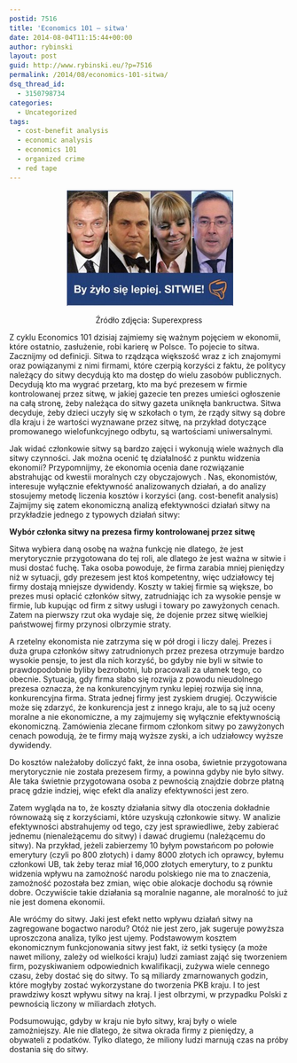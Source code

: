 ```yaml
---
postid: 7516
title: 'Economics 101 – sitwa'
date: 2014-08-04T11:15:44+00:00
author: rybinski
layout: post
guid: http://www.rybinski.eu/?p=7516
permalink: /2014/08/economics-101-sitwa/
dsq_thread_id:
  - 3150798734
categories:
  - Uncategorized
tags:
  - cost-benefit analysis
  - economic analysis
  - economics 101
  - organized crime
  - red tape
---
```

<p style="text-align: center;">
   <a href="/uploads/2014/08/sitwa.jpg"><img class="size-medium wp-image-7518 aligncenter" title="sitwa" src="/uploads/2014/08/sitwa-300x209.jpg" alt="" width="300" height="209" /></a>
</p>

<p style="text-align: center;">
  Źródło zdjęcia: Superexpress
</p>

Z cyklu Economics 101 dzisiaj zajmiemy się ważnym pojęciem w ekonomii, które ostatnio, zasłużenie, robi karierę w Polsce. To pojecie to sitwa. Zacznijmy od definicji. Sitwa to rządząca większość wraz z ich znajomymi oraz powiązanymi z nimi firmami, które czerpią korzyści z faktu, że politycy należący do sitwy decydują kto ma dostęp do wielu zasobów publicznych. Decydują kto ma wygrać przetarg, kto ma być prezesem w firmie kontrolowanej przez sitwę, w jakiej gazecie ten prezes umieści ogłoszenie na całą stronę, żeby należąca do sitwy gazeta uniknęła bankructwa. Sitwa decyduje, żeby dzieci uczyły się w szkołach o tym, że rządy sitwy są dobre dla kraju i że wartości wyznawane przez sitwę, na przykład dotyczące promowanego wielofunkcyjnego odbytu, są wartościami uniwersalnymi.

Jak widać członkowie sitwy są bardzo zajęci i wykonują wiele ważnych dla sitwy czynności. Jak można ocenić tę działalność z punktu widzenia ekonomii? Przypomnijmy, że ekonomia ocenia dane rozwiązanie abstrahując od kwestii moralnych czy obyczajowych . Nas, ekonomistów, interesuje wyłącznie efektywność analizowanych działań, a do analizy stosujemy metodę liczenia kosztów i korzyści (ang. cost-benefit analysis) Zajmijmy się zatem ekonomiczną analizą efektywności działań sitwy na przykładzie jednego z typowych działań sitwy:

**Wybór członka sitwy na prezesa firmy kontrolowanej przez sitwę** 

Sitwa wybiera daną osobę na ważna funkcję nie dlatego, że jest merytorycznie przygotowana do tej roli, ale dlatego że jest ważna w sitwie i musi dostać fuchę. Taka osoba powoduje, że firma zarabia mniej pieniędzy niż w sytuacji, gdy prezesem jest ktoś kompetentny, więc udziałowcy tej firmy dostają mniejsze dywidendy. Koszty w takiej firmie są większe, bo prezes musi opłacić członków sitwy, zatrudniając ich za wysokie pensje w firmie, lub kupując od firm z sitwy usługi i towary po zawyżonych cenach. Zatem na pierwszy rzut oka wydaje się, że dojenie przez sitwę wielkiej państwowej firmy przynosi olbrzymie straty.

A rzetelny ekonomista nie zatrzyma się w pół drogi i liczy dalej. Prezes i duża grupa członków sitwy zatrudnionych przez prezesa otrzymuje bardzo wysokie pensje, to jest dla nich korzyść, bo gdyby nie byli w sitwie to prawdopodobnie byliby bezrobotni, lub pracowali za ułamek tego, co obecnie. Sytuacja, gdy firma słabo się rozwija z powodu nieudolnego prezesa oznacza, że na konkurencyjnym rynku lepiej rozwija się inna, konkurencyjna firma. Strata jednej firmy jest zyskiem drugiej. Oczywiście może się zdarzyć, że konkurencja jest z innego kraju, ale to są już oceny moralne a nie ekonomiczne, a my zajmujemy się wyłącznie efektywnością ekonomiczną. Zamówienia zlecane firmom członkom sitwy po zawyżonych cenach powodują, że te firmy mają wyższe zyski, a ich udziałowcy wyższe dywidendy.

Do kosztów należałoby doliczyć fakt, że inna osoba, świetnie przygotowana merytorycznie nie została prezesem firmy, a powinna gdyby nie było sitwy. Ale taka świetnie przygotowana osoba z pewnością znajdzie dobrze płatną pracę gdzie indziej, więc efekt dla analizy efektywności jest zero.

Zatem wygląda na to, że koszty działania sitwy dla otoczenia dokładnie równoważą się z korzyściami, które uzyskują członkowie sitwy. W analizie efektywności abstrahujemy od tego, czy jest sprawiedliwe, żeby zabierać jednemu (nienależącemu do sitwy) i dawać drugiemu (należącemu do sitwy). Na przykład, jeżeli zabierzemy 10 byłym powstańcom po połowie emerytury (czyli po 800 złotych) i damy 8000 złotych ich oprawcy, byłemu członkowi UB, tak żeby teraz miał 16,000 złotych emerytury, to z punktu widzenia wpływu na zamożność narodu polskiego nie ma to znaczenia, zamożność pozostała bez zmian, więc obie alokacje dochodu są równie dobre. Oczywiście takie działania są moralnie naganne, ale moralność to już nie jest domena ekonomii.

Ale wróćmy do sitwy. Jaki jest efekt netto wpływu działań sitwy na zagregowane bogactwo narodu? Otóż nie jest zero, jak sugeruje powyższa uproszczona analiza, tylko jest ujemy. Podstawowym kosztem ekonomicznym funkcjonowania sitwy jest fakt, iż setki tysięcy (a może nawet miliony, zależy od wielkości kraju) ludzi zamiast zająć się tworzeniem firm, pozyskiwaniem odpowiednich kwalifikacji, zużywa wiele cennego czasu, żeby dostać się do sitwy. To są miliardy zmarnowanych godzin, które mogłyby zostać wykorzystane do tworzenia PKB kraju. I to jest prawdziwy koszt wpływu sitwy na kraj. I jest olbrzymi, w przypadku Polski z pewnością liczony w miliardach złotych.

Podsumowując, gdyby w kraju nie było sitwy, kraj były o wiele zamożniejszy. Ale nie dlatego, że sitwa okrada firmy z pieniędzy, a obywateli z podatków. Tylko dlatego, że miliony ludzi marnują czas na próby dostania się do sitwy.
